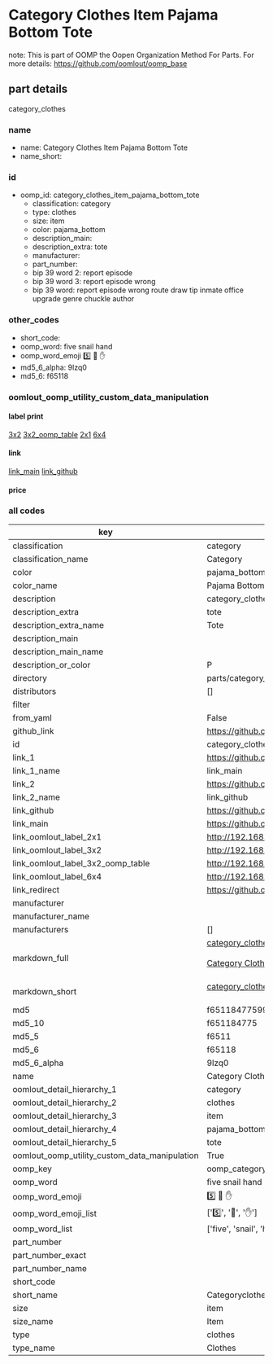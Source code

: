 # Category Clothes Item Pajama Bottom Tote  

note: This is part of OOMP the Oopen Organization Method For Parts. For more details: https://github.com/oomlout/oomp_base

##  part details
  



category_clothes



### name
* name: Category Clothes Item Pajama Bottom Tote
* name_short: 
### id
* oomp_id: category_clothes_item_pajama_bottom_tote
  * classification: category
  * type: clothes
  * size: item
  * color: pajama_bottom
  * description_main: 
  * description_extra: tote
  * manufacturer: 
  * part_number: 
  * bip 39 word 2: report episode
  * bip 39 word 3: report episode wrong
  * bip 39 word: report episode wrong route draw tip inmate office upgrade genre chuckle author

### other_codes
* short_code: 
* oomp_word: five snail hand
* oomp_word_emoji :five: :snail: :hand:
* md5_6_alpha: 9lzq0
* md5_6: f65118






### oomlout_oomp_utility_custom_data_manipulation
#### label print
[3x2](http://192.168.1.245:1112/?label=oomp%209lzq0)
[3x2_oomp_table](http://192.168.1.108:1112/?label=oomp%209lzq0)
[2x1](http://192.168.1.242:1112/?label=oomp%209lzq0)
[6x4](http://192.168.1.55:1112/?label=oomp%209lzq0)    

#### link

[link_main](https://github.com/oomlout/oomlout_oomp_version_1_messy/tree/main/parts/category_clothes_item_pajama_bottom_tote) [link_github](https://github.com/oomlout/oomlout_oomp_version_1_messy/tree/main/parts/category_clothes_item_pajama_bottom_tote)                             

#### price







### all codes 
| key | value |  
| --- | --- |  
| classification | category |  
| classification_name | Category |  
| color | pajama_bottom |  
| color_name | Pajama Bottom |  
| description | category_clothes |  
| description_extra | tote |  
| description_extra_name | Tote |  
| description_main |  |  
| description_main_name |  |  
| description_or_color | P  |  
| directory | parts/category_clothes_item_pajama_bottom_tote |  
| distributors | [] |  
| filter |  |  
| from_yaml | False |  
| github_link | https://github.com/oomlout/oomlout_oomp_part_src/tree/main/parts/category_clothes_item_pajama_bottom_tote |  
| id | category_clothes_item_pajama_bottom_tote |  
| link_1 | https://github.com/oomlout/oomlout_oomp_version_1_messy/tree/main/parts/category_clothes_item_pajama_bottom_tote |  
| link_1_name | link_main |  
| link_2 | https://github.com/oomlout/oomlout_oomp_version_1_messy/tree/main/parts/category_clothes_item_pajama_bottom_tote |  
| link_2_name | link_github |  
| link_github | https://github.com/oomlout/oomlout_oomp_version_1_messy/tree/main/parts/category_clothes_item_pajama_bottom_tote |  
| link_main | https://github.com/oomlout/oomlout_oomp_version_1_messy/tree/main/parts/category_clothes_item_pajama_bottom_tote |  
| link_oomlout_label_2x1 | http://192.168.1.242:1112/?label=oomp%209lzq0 |  
| link_oomlout_label_3x2 | http://192.168.1.245:1112/?label=oomp%209lzq0 |  
| link_oomlout_label_3x2_oomp_table | http://192.168.1.108:1112/?label=oomp%209lzq0 |  
| link_oomlout_label_6x4 | http://192.168.1.55:1112/?label=oomp%209lzq0 |  
| link_redirect | https://github.com/oomlout/oomlout_oomp_version_1_messy/tree/main/parts/category_clothes_item_pajama_bottom_tote |  
| manufacturer |  |  
| manufacturer_name |  |  
| manufacturers | [] |  
| markdown_full | [category_clothes_item_pajama_bottom_tote](none)<br>[](none)<br>[Category Clothes Item Pajama Bottom Tote](none)<br><br> |  
| markdown_short | [category_clothes_item_pajama_bottom_tote](none)<br><br> |  
| md5 | f651184775998e8b8a213bc9fd52fdb7 |  
| md5_10 | f651184775 |  
| md5_5 | f6511 |  
| md5_6 | f65118 |  
| md5_6_alpha | 9lzq0 |  
| name | Category Clothes Item Pajama Bottom Tote |  
| oomlout_detail_hierarchy_1 | category |  
| oomlout_detail_hierarchy_2 | clothes |  
| oomlout_detail_hierarchy_3 | item |  
| oomlout_detail_hierarchy_4 | pajama_bottom |  
| oomlout_detail_hierarchy_5 | tote |  
| oomlout_oomp_utility_custom_data_manipulation | True |  
| oomp_key | oomp_category_clothes_item_pajama_bottom_tote |  
| oomp_word | five snail hand |  
| oomp_word_emoji | :five: :snail: :hand: |  
| oomp_word_emoji_list | [':five:', ':snail:', ':hand:'] |  
| oomp_word_list | ['five', 'snail', 'hand'] |  
| part_number |  |  
| part_number_exact |  |  
| part_number_name |  |  
| short_code |  |  
| short_name | Categoryclothes |  
| size | item |  
| size_name | Item |  
| type | clothes |  
| type_name | Clothes |  
